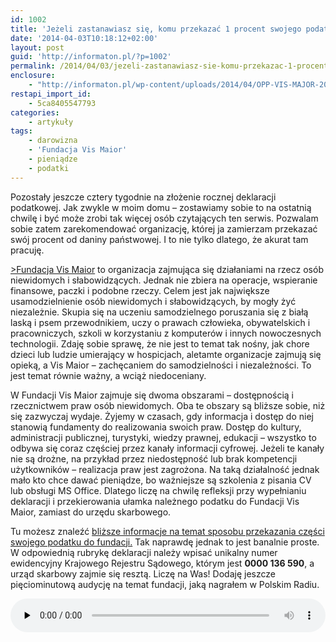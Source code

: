 ```yaml
---
id: 1002
title: 'Jeżeli zastanawiasz się, komu przekazać 1 procent swojego podatku, to podpowiadam'
date: '2014-04-03T10:18:12+02:00'
layout: post
guid: 'http://informaton.pl/?p=1002'
permalink: /2014/04/03/jezeli-zastanawiasz-sie-komu-przekazac-1-procent-swojego-podatku-to-podpowiadam/
enclosure:
    - "http://informaton.pl/wp-content/uploads/2014/04/OPP-VIS-MAJOR-2014.mp3\n4975205\naudio/mpeg\n"
restapi_import_id:
    - 5ca8405547793
categories:
    - artykuły
tags:
    - darowizna
    - 'Fundacja Vis Maior'
    - pieniądze
    - podatki
---
```


Pozostały jeszcze cztery tygodnie na złożenie rocznej deklaracji podatkowej. Jak zwykle w moim domu – zostawiamy sobie to na ostatnią chwilę i być może zrobi tak więcej osób czytających ten serwis. Pozwalam sobie zatem zarekomendować organizację, której ja zamierzam przekazać swój procent od daniny państwowej. I to nie tylko dlatego, że akurat tam pracuję.

[&gt;Fundacja Vis Maior](http://www.fundacjavismaior.pl/) to organizacja zajmująca się działaniami na rzecz osób niewidomych i słabowidzących. Jednak nie zbiera na operacje, wspieranie finansowe, paczki i podobne rzeczy. Celem jest jak największe usamodzielnienie osób niewidomych i słabowidzących, by mogły żyć niezależnie. Skupia się na uczeniu samodzielnego poruszania się z białą laską i psem przewodnikiem, uczy o prawach człowieka, obywatelskich i pracowniczych, szkoli w korzystaniu z komputerów i innych nowoczesnych technologii. Zdaję sobie sprawę, że nie jest to temat tak nośny, jak chore dzieci lub ludzie umierający w hospicjach, aletamte organizacje zajmują się opieką, a Vis Maior – zachęcaniem do samodzielności i niezależności. To jest temat równie ważny, a wciąż niedoceniany.

W Fundacji Vis Maior zajmuje się dwoma obszarami – dostępnością i rzecznictwem praw osób niewidomych. Oba te obszary są bliższe sobie, niż się zazwyczaj wydaje. Żyjemy w czasach, gdy informacja i dostęp do niej stanowią fundamenty do realizowania swoich praw. Dostęp do kultury, administracji publicznej, turystyki, wiedzy prawnej, edukacji – wszystko to odbywa się coraz częściej przez kanały informacji cyfrowej. Jeżeli te kanały nie są drożne, na przykład przez niedostępność lub brak kompetencji użytkowników – realizacja praw jest zagrożona. Na taką działalność jednak mało kto chce dawać pieniądze, bo ważniejsze są szkolenia z pisania CV lub obsługi MS Office. Dlatego liczę na chwilę refleksji przy wypełnianiu deklaracji i przekierowania ułamka należnego podatku do Fundacji Vis Maior, zamiast do urzędu skarbowego.

Tu możesz znaleźć [bliższe informacje na temat sposobu przekazania części swojego podatku do fundacji.](http://fundacjavismaior.pl/1-procent-podatku/) Tak naprawdę jednak to jest banalnie proste. W odpowiednią rubrykę deklaracji należy wpisać unikalny numer ewidencyjny Krajowego Rejestru Sądowego, którym jest **0000 136 590**, a urząd skarbowy zajmie się resztą. Liczę na Was! Dodaję jeszcze pięciominutową audycję na temat fundacji, jaką nagrałem w Polskim Radiu.

<audio class="wp-audio-shortcode" controls="controls" id="audio-1002-2" preload="none" style="width: 100%;"><source src="http://informaton.pl/wp-content/uploads/2014/04/OPP-VIS-MAJOR-2014.mp3?_=2" type="audio/mpeg"></source><http://informaton.pl/wp-content/uploads/2014/04/OPP-VIS-MAJOR-2014.mp3></audio>